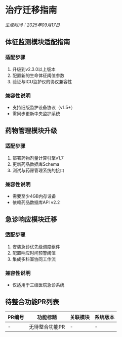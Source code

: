 ﻿# 治疗迁移指南
*生成时间：2025年09月17日*

## 体征监测模块适配指南
### 适配步骤
1. 升级到v2.3.0以上版本
2. 配置新的生命体征阈值参数
3. 验证与ICU监护仪的协议兼容性
### 兼容性说明
- 支持旧版监护设备协议（v1.5+）
- 需同步更新中央监护系统

## 药物管理模块升级
### 适配步骤
1. 部署药物剂量计算引擎v1.7
2. 更新药品数据库Schema
3. 测试与药房管理系统的接口
### 兼容性说明
- 需要至少4GB内存设备
- 依赖药品数据库API v2.2

## 急诊响应模块迁移
### 适配步骤
1. 安装急诊优先级调度组件
2. 配置响应时间预警阈值
3. 集成多科室协同工作流
### 兼容性说明
- 仅适用于三级医院急诊系统

## 待整合功能PR列表
| PR编号 | 功能标题 | 关联模块 | 系统版本 |
|--------|----------|----------|----------|
| - | 无待整合功能PR | - | - |